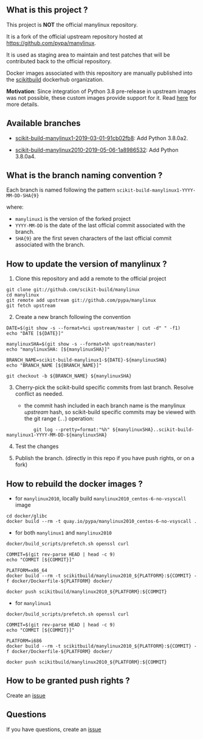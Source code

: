 What is this project ?
----------------------

This project is **NOT** the official manylinux repository.

It is a fork of the official upstream repository hosted at https://github.com/pypa/manylinux.

It is used as staging area to maintain and test patches that will be contributed back to the
official repository.

Docker images associated with this repository are manually published into the
[scikitbuild](https://cloud.docker.com/u/scikitbuild/repository/list) dockerhub organization.

**Motivation**: Since integration of Python 3.8 pre-release in upstream images was not possible,
these custom images provide support for it. Read [here](https://github.com/pypa/manylinux/pull/273) for more details.

Available branches
------------------

* [scikit-build-manylinux1-2019-03-01-91cb02fb8](https://github.com/scikit-build/manylinux/tree/scikit-build-manylinux1-2019-03-01-91cb02fb8): Add Python 3.8.0a2.

* [scikit-build-manylinux2010-2019-05-06-1a8986532](https://github.com/scikit-build/manylinux/tree/scikit-build-manylinux2010-2019-05-06-1a8986532): Add Python 3.8.0a4.


What is the branch naming convention ?
--------------------------------------

Each branch is named following the pattern `scikit-build-manylinux1-YYYY-MM-DD-SHA{9}`

where:

* `manylinux1` is the version of the forked project
* `YYYY-MM-DD` is the date of the last official commit associated with the branch.
* `SHA{9}` are the first seven characters of the last official commit associated with the branch.


How to update the version of manylinux ?
----------------------------------------

1. Clone this repository and add a remote to the official project

```
git clone git://github.com/scikit-build/manylinux
cd manylinux
git remote add upstream git://github.com/pypa/manylinux
git fetch upstream
```

2. Create a new branch following the convention

```
DATE=$(git show -s --format=%ci upstream/master | cut -d" " -f1)
echo "DATE [${DATE}]"

manylinuxSHA=$(git show -s --format=%h upstream/master)
echo "manylinuxSHA: [${manylinuxSHA}]"

BRANCH_NAME=scikit-build-manylinux1-${DATE}-${manylinuxSHA}
echo "BRANCH_NAME [${BRANCH_NAME}]"

git checkout -b ${BRANCH_NAME} ${manylinuxSHA}
```

3. Cherry-pick the scikit-build specific commits from last branch. Resolve conflict as needed.

   - the commit hash included in each branch name is the manylinux *upstream* hash, so
     scikit-build specific commits may be viewed with the git range (`..`) operation:
```
          git log --pretty=format:"%h" ${manylinuxSHA}..scikit-build-manylinux1-YYYY-MM-DD-${manylinuxSHA}
```

4. Test the changes

5. Publish the branch. (directly in this repo if you have push rights, or on a fork)


How to rebuild the docker images ?
----------------------------------

* for `manylinux2010`, locally build `manylinux2010_centos-6-no-vsyscall` image

```
cd docker/glibc
docker build --rm -t quay.io/pypa/manylinux2010_centos-6-no-vsyscall .
```

* for both `manylinux1` and `manylinux2010`

```
docker/build_scripts/prefetch.sh openssl curl

COMMIT=$(git rev-parse HEAD | head -c 9)
echo "COMMIT [${COMMIT}]"

PLATFORM=x86_64
docker build --rm -t scikitbuild/manylinux2010_${PLATFORM}:${COMMIT} -f docker/Dockerfile-${PLATFORM} docker/

docker push scikitbuild/manylinux2010_${PLATFORM}:${COMMIT}
```

* for `manylinux1`

```
docker/build_scripts/prefetch.sh openssl curl

COMMIT=$(git rev-parse HEAD | head -c 9)
echo "COMMIT [${COMMIT}]"

PLATFORM=i686
docker build --rm -t scikitbuild/manylinux2010_${PLATFORM}:${COMMIT} -f docker/Dockerfile-${PLATFORM} docker/

docker push scikitbuild/manylinux2010_${PLATFORM}:${COMMIT}
```


How to be granted push rights ?
-------------------------------

Create an [issue](https://github.com/scikit-build/manylinux/issues)


Questions
---------

If you have questions, create an [issue](https://github.com/scikit-build/manylinux/issues)

